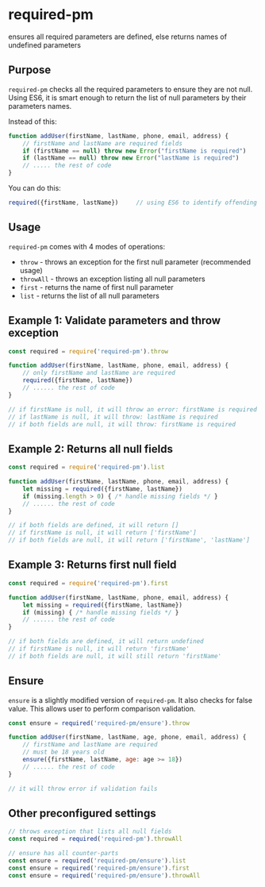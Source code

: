 # required-pm
ensures all required parameters are defined, else returns names of undefined parameters


## Purpose

`required-pm` checks all the required parameters to ensure they are not null. Using ES6, it is smart enough to
return the list of null parameters by their parameters names.

Instead of this:
```js
function addUser(firstName, lastName, phone, email, address) {
    // firstName and lastName are required fields
    if (firstName == null) throw new Error("firstName is required")
    if (lastName == null) throw new Error("lastName is required")
    // ..... the rest of code
}
```
You can do this:
```js
required({firstName, lastName})     // using ES6 to identify offending parameters by name
```


## Usage

`required-pm` comes with 4 modes of operations:
* `throw` - throws an exception for the first null parameter (recommended usage)
* `throwAll` - throws an exception listing all null parameters
* `first` - returns the name of first null parameter
* `list` - returns the list of all null parameters

## Example 1: Validate parameters and throw exception

```js
const required = require('required-pm').throw

function addUser(firstName, lastName, phone, email, address) {
    // only firstName and lastName are required
    required({firstName, lastName})
    // ...... the rest of code
}

// if firstName is null, it will throw an error: firstName is required
// if lastName is null, it will throw: lastName is required
// if both fields are null, it will throw: firstName is required
```


## Example 2: Returns all null fields

```js
const required = require('required-pm').list

function addUser(firstName, lastName, phone, email, address) {
    let missing = required({firstName, lastName})
    if (missing.length > 0) { /* handle missing fields */ }
    // ...... the rest of code
}

// if both fields are defined, it will return []
// if firstName is null, it will return ['firstName']
// if both fields are null, it will return ['firstName', 'lastName']
```


## Example 3: Returns first null field

```js
const required = require('required-pm').first

function addUser(firstName, lastName, phone, email, address) {
    let missing = required({firstName, lastName})
    if (missing) { /* handle missing fields */ }
    // ...... the rest of code
}

// if both fields are defined, it will return undefined
// if firstName is null, it will return 'firstName'
// if both fields are null, it will still return 'firstName'
```


## Ensure

`ensure` is a slightly modified version of `required-pm`. It also checks for false value. This allows user to perform comparison validation.

```js
const ensure = required('required-pm/ensure').throw

function addUser(firstName, lastName, age, phone, email, address) {
    // firstName and lastName are required
    // must be 18 years old
    ensure({firstName, lastName, age: age >= 18})
    // ...... the rest of code
}

// it will throw error if validation fails
```


## Other preconfigured settings

```js
// throws exception that lists all null fields
const required = required('required-pm').throwAll

// ensure has all counter-parts
const ensure = required('required-pm/ensure').list
const ensure = required('required-pm/ensure').first
const ensure = required('required-pm/ensure').throwAll
```
